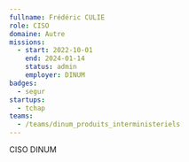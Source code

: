 ```yaml
---
fullname: Frédéric CULIE
role: CISO
domaine: Autre
missions:
  - start: 2022-10-01
    end: 2024-01-14
    status: admin
    employer: DINUM
badges:
  - segur
startups:
  - tchap
teams:
  - /teams/dinum_produits_interministeriels
---
```


CISO DINUM

